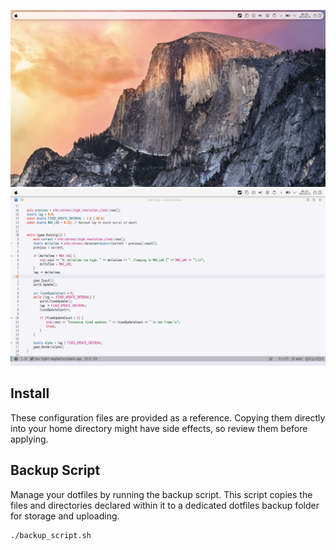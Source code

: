 ![My Setup Screenshots](assets/scrn1.png)
![My Setup Screenshots](assets/scrn.png)

## Install
These configuration files are provided as a reference. Copying them directly into your home directory might have side effects, so review them before applying.

## Backup Script
Manage your dotfiles by running the backup script. This script copies the files and directories declared within it to a dedicated dotfiles backup folder for storage and uploading.

```bash
./backup_script.sh
```
